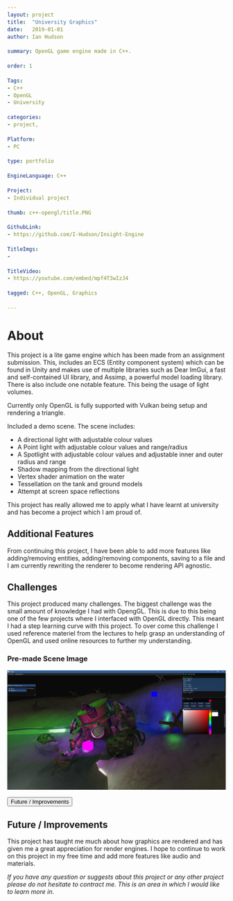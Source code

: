 ```yaml
---
layout: project
title:  "University Graphics"
date:   2019-01-01 
author: Ian Hudson

summary: OpenGL game engine made in C++.

order: 1

Tags:
- C++
- OpenGL
- University

categories:
- project,

Platform:
- PC

type: portfolio

EngineLanguage: C++

Project:
- Individual project

thumb: c++-opengl/title.PNG

GithubLink:
- https://github.com/I-Hudson/Insight-Engine

TitleImgs:
- 

TitleVideo:
- https://youtube.com/embed/mpf4T3wIzJ4

tagged: C++, OpenGL, Graphics

---
```


# About 
This project is a lite game engine which has been made from an assignment submission. This, includes an ECS (Entity component system) which can be found in Unity and makes use of multiple libraries such as Dear ImGui, a fast and self-contained UI library, and Assimp, a powerful model loading library.
There is also include one notable feature. This being the usage of light volumes.

Currently only OpenGL is fully supported with Vulkan being setup and rendering a triangle.

Included a demo scene. The scene includes:
- A directional light with adjustable colour values
- A Point light with adjustable colour values and range/radius
- A Spotlight with adjustable colour values and adjustable inner and outer radius and range
- Shadow mapping from the directional light
- Vertex shader animation on the water
- Tessellation on the tank and ground models
- Attempt at screen space reflections

This project has really allowed me to apply what I have learnt at university and has become a project which I am proud of.

## Additional Features
From continuing this project, I have been able to add more features like adding/removing entities, adding/removing components, saving to a file and I am currently rewriting the renderer to become rendering API agnostic.

## Challenges
This project produced many challenges. The biggest challenge was the small amount of knowledge I had with OpengGL. This is due to this being one of the few projects where I interfaced with OpenGL directly. This meant I had a step learning curve with this project. To over come this challenge I used reference materiel from the lectures to help grasp an understanding of OpenGL and used online resources to further my understanding.

### Pre-made Scene Image
<a href="https://i-hudson.github.io/assets/img/project/c++-opengl/title.PNG" target="_blank"><img src="/assets/img/project/c++-opengl/title.PNG"></a>

<button type="button" class="btn btn-info" data-toggle="collapse" data-target="#improvments">Future / Improvements</button>
<div id="improvments" class="collapse">
<h2>Future / Improvements</h2>
<p>
This project has taught me much about how graphics are rendered and has given me a great appreciation for render engines. I hope to continue to work on this project in my free time and add more features like audio and materials.
</p>
</div>

<i>If you have any question or suggests about this project or any other project please do not hesitate to contract me. This is an area in which I would like to learn more in.<i/>

